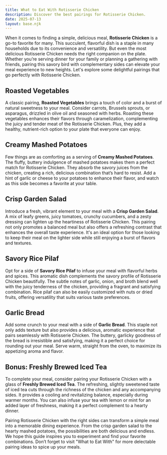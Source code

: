 ```yaml
---
title: What to Eat With Rotisserie Chicken
description: Discover the best pairings for Rotisserie Chicken.
date: 2025-07-13
layout: base.njk
---
```


When it comes to finding a simple, delicious meal, **Rotisserie Chicken** is a go-to favorite for many. This succulent, flavorful dish is a staple in many households due to its convenience and versatility. But even the most delicious Rotisserie Chicken needs the right companion on the plate. Whether you’re serving dinner for your family or planning a gathering with friends, pairing this savory bird with complementary sides can elevate your meal experience to new heights. Let's explore some delightful pairings that go perfectly with Rotisserie Chicken.

## **Roasted Vegetables**

A classic pairing, **Roasted Vegetables** brings a touch of color and a burst of natural sweetness to your meal. Consider carrots, Brussels sprouts, or asparagus, drizzled in olive oil and seasoned with herbs. Roasting these vegetables enhances their flavors through caramelization, complementing the juicy and tender meat of the Rotisserie Chicken. Plus, they add a healthy, nutrient-rich option to your plate that everyone can enjoy.

## **Creamy Mashed Potatoes**

Few things are as comforting as a serving of **Creamy Mashed Potatoes**. The fluffy, buttery indulgence of mashed potatoes makes them a perfect match for Rotisserie Chicken. They absorb the savory juices from the chicken, creating a rich, delicious combination that’s hard to resist. Add a hint of garlic or cheese to your potatoes to enhance their flavor, and watch as this side becomes a favorite at your table.

## **Crisp Garden Salad**

Introduce a fresh, vibrant element to your meal with a **Crisp Garden Salad**. A mix of leafy greens, juicy tomatoes, crunchy cucumbers, and a zesty dressing can lighten up the heartiness of Rotisserie Chicken. This pairing not only promotes a balanced meal but also offers a refreshing contrast that enhances the overall taste experience. It's an ideal option for those looking to keep their meal on the lighter side while still enjoying a burst of flavors and textures.

## **Savory Rice Pilaf**

Opt for a side of **Savory Rice Pilaf** to infuse your meal with flavorful herbs and spices. This aromatic dish complements the savory profile of Rotisserie Chicken beautifully. The subtle notes of garlic, onion, and broth blend well with the juicy tenderness of the chicken, providing a fragrant and satisfying combination. Rice pilaf can also be easily customized with nuts or dried fruits, offering versatility that suits various taste preferences.

## **Garlic Bread**

Add some crunch to your meal with a side of **Garlic Bread**. This staple not only adds texture but also provides a delicious, aromatic experience that pairs seamlessly with Rotisserie Chicken. The buttery, garlicky goodness of the bread is irresistible and satisfying, making it a perfect choice for rounding out your meal. Serve warm, straight from the oven, to maximize its appetizing aroma and flavor.

## **Bonus: Freshly Brewed Iced Tea**

To complete your meal, consider pairing your Rotisserie Chicken with a glass of **Freshly Brewed Iced Tea**. The refreshing, slightly sweetened taste of iced tea cuts through the richness of the chicken and any accompanying sides. It provides a cooling and revitalizing balance, especially during warmer months. You can also infuse your tea with lemon or mint for an added layer of freshness, making it a perfect complement to a hearty dinner.

Pairing Rotisserie Chicken with the right sides can transform a simple meal into a memorable dining experience. From the crisp garden salad to the hearty mashed potatoes, the possibilities are both delicious and endless. We hope this guide inspires you to experiment and find your favorite combinations. Don’t forget to visit "What to Eat With" for more delectable pairing ideas to spice up your meals.
